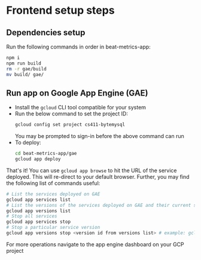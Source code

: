 # Frontend setup steps

## Dependencies setup
Run the following commands in order in beat-metrics-app:
```bash
npm i
npm run build
rm -r gae/build
mv build/ gae/
```

## Run app on Google App Engine (GAE)
- Install the `gcloud` CLI tool compatible for your system
- Run the below command to set the project ID:
  ```bash
  gcloud config set project cs411-bytemysql
  ```
  You may be prompted to sign-in before the above command can run
- To deploy:
  ```bash
  cd beat-metrics-app/gae
  gcloud app deploy
  ```

That's it!
You can use `gcloud app browse` to hit the URL of the service deployed. This will re-direct to your default browser.
Further, you may find the following list of commands useful:
```bash
# List the services deployed on GAE
gcloud app services list
# List the versions of the services deployed on GAE and their current status
gcloud app versions list
# Stop all services
gcloud app services stop
# Stop a particular service version
gcloud app versions stop <version id from versions list> # example: gcloud app versions stop 20231127t033136
```
For more operations navigate to the app engine dashboard on your GCP project